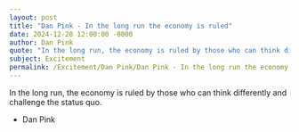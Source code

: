 ```yaml
---
layout: post
title: "Dan Pink - In the long run the economy is ruled"
date: 2024-12-28 12:00:00 -0000
author: Dan Pink
quote: "In the long run, the economy is ruled by those who can think differently and challenge the status quo."
subject: Excitement
permalink: /Excitement/Dan Pink/Dan Pink - In the long run the economy is ruled
---
```


In the long run, the economy is ruled by those who can think differently and challenge the status quo.

- Dan Pink
